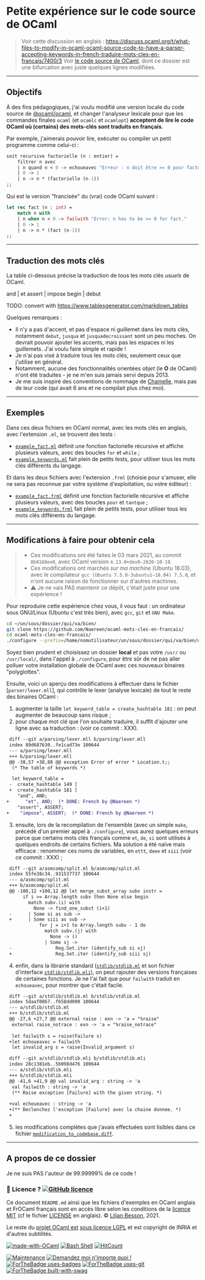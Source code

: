 # Petite expérience sur le code source de OCaml

> Voir cette discussion en anglais : <https://discuss.ocaml.org/t/what-files-to-modify-in-ocaml-ocaml-source-code-to-have-a-parser-accepting-keywords-in-french-traduire-mots-cles-en-francais/7400/3>
> Voir [le code source de OCaml](https://GitHub.com/OCaml/OCaml), dont ce dossier est une bifurcation avec juste quelques lignes modifiées.

---

## Objectifs

À des fins pédagogiques, j'ai voulu modifié une version locale du code source de [@ocaml/ocaml](https://GitHub.com/OCaml/OCaml), et changer l'analyseur lexicale pour que les commandes finales `ocaml` (et `ocamlc` et `ocamlopt`) **acceptent de lire le code OCaml où (certains) des mots-clés sont traduits en français**.

Par exemple, j'aimerais pouvoir lire, exécuter ou compiler un petit programme comme celui-ci :

```ocaml
soit recursive factorielle (n : entier) =
    filtrer n avec
    | n quand n < 0 -> echoueavec "Erreur : n doit être >= 0 pour factorielle."
    | 0 -> 1
    | n -> n * (factorielle (n-1))
;;
```

Qui est la version "francisée" du (vrai) code OCaml suivant :

```ocaml
let rec fact (n : int) =
    match n with
    | n when n < 0 -> failwith "Error: n has to be >= 0 for fact."
    | 0 -> 1
    | n -> n * (fact (n-1))
;;
```


---

## Traduction des mots clés

La table ci-dessous précise la traduction de tous les mots clés *usuels* de OCaml.

and | et
assert | impose
begin | debut

TODO: convert with <https://www.tablesgenerator.com/markdown_tables>

Quelques remarques :

- Il n'y a pas d'accent, et pas d'espace ni guillemet dans les mots clés, notamment `debut`, `jusqua` et `jusquadecroissant` sont un peu moches. On devrait pouvoir ajouter les accents, mais pas les espaces ni les guillemets. J'ai voulu faire simple et rapide !
- Je n'ai pas visé à traduire tous les mots clés, seulement ceux que j'utilise en général.
- Notamment, aucune des fonctionnalités orientées *objet* (le **O** de OCaml) n'ont été traduites - je ne m'en suis jamais servi depuis 2013.
- Je me suis inspiré des conventions de nommage de [Chamelle](http://gallium.inria.fr/blog/ocaml-5/), mais pas de leur code (qui avait 6 ans et ne compilait plus chez moi).

---

## Exemples

Dans ces deux fichiers en OCaml normal, avec les mots clés en anglais, avec l'extension `.ml`, se trouvent des tests :

- [`example_fact.ml`](example_fact.ml) définit une fonction factorielle récursive et affiche plusieurs valeurs, avec des boucles `for` et `while` ;
- [`example_keywords.ml`](example_keywords.ml) fait plein de petits tests, pour utiliser tous les mots clés différents du langage.

Et dans les deux fichiers avec l'extension `.frml` (choisie pour s'amuser, elle ne sera pas reconnue par votre système d'exploitation, ou votre éditeur) :

- [`example_fact.frml`](example_fact.frml) définit une fonction factorielle récursive et affiche plusieurs valeurs, avec des boucles `pour` et `tantque` ;
- [`example_keywords.frml`](example_keywords.frml) fait plein de petits tests, pour utiliser tous les mots clés différents du langage.

---

## Modifications à faire pour obtenir cela

> - Ces modifications ont été faites le 03 mars 2021, au commit `8b8168ee0`, avec OCaml version `4.13.0+dev0-2020-10-19`.
> - Ces modifications ont marchés *sur ma machine* (Ubuntu 18.03), avec le compilateur `gcc (Ubuntu 7.5.0-3ubuntu1~18.04) 7.5.0`, et n'ont aucune raison de fonctionner sur d'autres machines.
> - :warning: Je ne vais PAS maintenir ce dépôt, c'était juste pour une expérience !

Pour reproduire cette expérience chez vous, il vous faut : un ordinateur sous GNU/Linux (Ubuntu c'est très bien), avec `gcc`, `git` et `GNU Make`.

```bash
cd ~/un/sous/dossier/qui/va/bien/
git clone https://github.com/Naereen/ocaml-mots-cles-en-francais/
cd ocaml-mots-cles-en-francais/
./configure --prefix=/home/nomutilisateur/un/sous/dossier/qui/va/bien/ocaml-mots-cles-en-francais/
```

Soyez bien prudent et choisissez un dossier **local** et pas votre `/usr/` ou `/usr/local/`, dans l'appel à `./configure`, pour être sûr de ne pas aller polluer votre installation globale de OCaml avec ces nouveaux binaires "polyglottes".

Ensuite, voici un aperçu des modifications à effectuer dans le fichier [`parser/lexer.mll`], qui contrôle le lexer (analyse lexicale) de tout le reste des binaires OCaml :

1. augmenter la taille `let keyword_table = create_hashtable 181` : on peut augmenter de beaucoup sans risque ;
2. pour chaque mot clé que l'on souhaite traduire, il suffit d'ajouter une ligne avec sa traduction : (voir ce commit : XXX).

```diff
 diff --git a/parsing/lexer.mll b/parsing/lexer.mll
 index 89d687630..fe1cad73e 100644
 --- a/parsing/lexer.mll
 +++ b/parsing/lexer.mll
 @@ -38,57 +38,88 @@ exception Error of error * Location.t;;
  (* The table of keywords *)

  let keyword_table =
 -  create_hashtable 149 [
 +  create_hashtable 181 [
    "and", AND;
+      "et", AND;  (* DONE: French by @Naereen *)
    "assert", ASSERT;
+    "impose", ASSERT;  (* DONE: French by @Naereen *)
```

3. ensuite, lors de la recompilation de l'ensemble (avec un simple `make`, précédé d'un premier appel à `./configure`), vous aurez quelques erreurs parce que certains mots clés français comme `et`, `de`, `si` sont utilisés à quelques endroits de certains fichiers. Ma solution a été naïve mais efficace : renommer ces noms de variables, en `ettt`, `deee` et `siii` (voir ce commit : XXX) ;

```diff
 diff --git a/asmcomp/split.ml b/asmcomp/split.ml
 index 55fe38c34..931537737 100644
 --- a/asmcomp/split.ml
 +++ b/asmcomp/split.ml
 @@ -100,12 +100,12 @@ let merge_subst_array subv instr =
      if i >= Array.length subv then None else begin
        match subv.(i) with
          None -> find_one_subst (i+1)
 -      | Some si as sub ->
 +      | Some siii as sub ->
            for j = i+1 to Array.length subv - 1 do
              match subv.(j) with
                None -> ()
              | Some sj ->
 -                Reg.Set.iter (identify_sub si sj)
 +                Reg.Set.iter (identify_sub siii sj)
```

4. enfin, dans la librairie standard ([`stdlib/stdlib.ml`](stdlib/stdlib.ml) et son fichier d'interface [`stdlib/stdlib.mli`](stdlib/stdlib.mli)), on peut rajouter des versions françaises de certaines fonctions. Je ne l'ai fait que pour `failwith` traduit en `echoueavec`, pour montrer que c'était facile.

```diff
 diff --git a/stdlib/stdlib.ml b/stdlib/stdlib.ml
 index 5daaf0867..f658dd090 100644
 --- a/stdlib/stdlib.ml
 +++ b/stdlib/stdlib.ml
 @@ -27,6 +27,7 @@ external raise : exn -> 'a = "%raise"
  external raise_notrace : exn -> 'a = "%raise_notrace"
  
  let failwith s = raise(Failure s)
 +let echoueavec = failwith
  let invalid_arg s = raise(Invalid_argument s)

 diff --git a/stdlib/stdlib.mli b/stdlib/stdlib.mli
 index 28c1381eb..5b098d476 100644
 --- a/stdlib/stdlib.mli
 +++ b/stdlib/stdlib.mli
 @@ -41,6 +41,9 @@ val invalid_arg : string -> 'a
  val failwith : string -> 'a
  (** Raise exception [Failure] with the given string. *)
  
 +val echoueavec : string -> 'a
 +(** Declenchez l'exception [Failure] avec la chaine donnee. *)
 +
```

5. les modifications complètes que j'avais effectuées sont lisibles dans ce fichier [`modification_to_codebase.diff`](modification_to_codebase.diff).

---

## A propos de ce dossier

Je ne suis PAS l'auteur de 99.99999% de ce code !

### :scroll: Licence ? [![GitHub licence](https://img.shields.io/github/license/Naereen/ocaml-mots-cles-en-francais.svg)](https://github.com/Naereen/ocaml-mots-cles-en-francais/blob/master/LICENSE)

Ce document `README.md` ainsi que les fichiers d'exemples en OCaml anglais et FrOCaml français sont en accès libre selon les conditions de la [licence MIT](https://lbesson.mit-license.org/) (cf le fichier [LICENSE](LICENSE) en anglais).
© [Lilian Besson](https://GitHub.com/Naereen), 2021.

Le reste du [projet OCaml est](https://GitHub.com/OCaml/OCaml) [sous licence LGPL](https://github.com/OCaml/OCaml/blob/trunk/LICENSE) et est copyright de INRIA et d'autres subtilités.

[![made-with-OCaml](https://img.shields.io/badge/Made%20with-OCaml-1f425f.svg)](https://www.OCAml.org/)
[![Bash Shell](https://badges.frapsoft.com/bash/v1/bash.png?v=103)](https://github.com/ellerbrock/open-source-badges/)
[![HitCount](http://hits.dwyl.io/Naereen/ocaml-mots-cles-en-francais.svg)](http://hits.dwyl.io/Naereen/ocaml-mots-cles-en-francais)

[![Maintenance](https://img.shields.io/badge/Maintained%3F-yes-green.svg)](https://GitHub.com/Naereen/ocaml-mots-cles-en-francais/graphs/commit-activity)
[![Demandez moi n'importe quoi !](https://img.shields.io/badge/Demandez%20moi-n'%20importe%20quoi-1abc9c.svg)](https://GitHub.com/Naereen/ama.fr)
[![ForTheBadge uses-badges](http://ForTheBadge.com/images/badges/uses-badges.svg)](http://ForTheBadge.com)
[![ForTheBadge uses-git](http://ForTheBadge.com/images/badges/uses-git.svg)](https://GitHub.com/)
[![ForTheBadge built-with-swag](http://ForTheBadge.com/images/badges/built-with-swag.svg)](https://GitHub.com/Naereen/)
